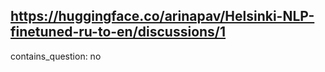 ## https://huggingface.co/arinapav/Helsinki-NLP-finetuned-ru-to-en/discussions/1

contains_question: no